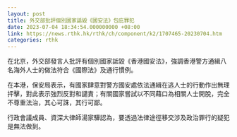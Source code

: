 ```yaml
---
layout: post
title: 外交部批評個別國家詆毀《國安法》包庇罪犯
date: 2023-07-04 18:34:54.000000000 +08:00
link: https://news.rthk.hk/rthk/ch/component/k2/1707465-20230704.htm
categories: rthk
---
```


在北京，外交部發言人批評有個別國家詆毀《香港國安法》，強調香港警方通緝八名海外人士的做法符合《國際法》及通行慣例。

在本港，保安局表示，有國家肆意對警方國安處依法通緝在逃人士的行動作出無理抨擊，對此表示強烈反對和譴責；有關國家嘗試以不同藉口為相關人士開脫，完全不尊重法治，其心可誅，其行可鄙。

行政會議成員、資深大律師湯家驊認為，要透過法律途徑移交涉及政治罪行的疑犯是無法做到。
